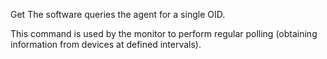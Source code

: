 

Get The software queries the agent for a single OID.

This command is used by the monitor to perform regular polling (obtaining information from devices at defined intervals).
